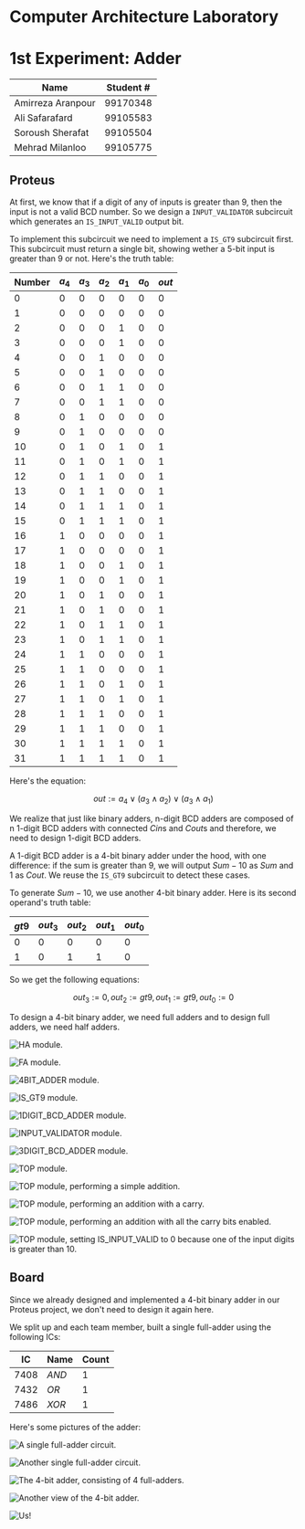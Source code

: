 # Computer Architecture Laboratory
# 1st Experiment: Adder

|       Name        | Student # |
|-------------------|-----------|
| Amirreza Aranpour | 99170348  |
|  Ali Safarafard   | 99105583  |
| Soroush Sherafat  | 99105504  |
|  Mehrad Milanloo  | 99105775  |

## Proteus

At first, we know that if a digit of any of inputs is greater than $9$, then the input is not a valid BCD number. So we design a `INPUT_VALIDATOR` subcircuit which generates an `IS_INPUT_VALID` output bit.

To implement this subcircuit we need to implement a `IS_GT9` subcircuit first. This subcircuit must return a single bit, showing wether a 5-bit input is greater than 9 or not. Here's the truth table:

| Number | $a_4$ | $a_3$ | $a_2$ | $a_1$ | $a_0$ | $out$ |
|--------|-------|-------|-------|-------|-------|-------|
|  $0$   |  $0$  |  $0$  |  $0$  |  $0$  |  $0$  |  $0$  |
|  $1$   |  $0$  |  $0$  |  $0$  |  $0$  |  $0$  |  $0$  |
|  $2$   |  $0$  |  $0$  |  $0$  |  $1$  |  $0$  |  $0$  |
|  $3$   |  $0$  |  $0$  |  $0$  |  $1$  |  $0$  |  $0$  |
|  $4$   |  $0$  |  $0$  |  $1$  |  $0$  |  $0$  |  $0$  |
|  $5$   |  $0$  |  $0$  |  $1$  |  $0$  |  $0$  |  $0$  |
|  $6$   |  $0$  |  $0$  |  $1$  |  $1$  |  $0$  |  $0$  |
|  $7$   |  $0$  |  $0$  |  $1$  |  $1$  |  $0$  |  $0$  |
|  $8$   |  $0$  |  $1$  |  $0$  |  $0$  |  $0$  |  $0$  |
|  $9$   |  $0$  |  $1$  |  $0$  |  $0$  |  $0$  |  $0$  |
|  $10$  |  $0$  |  $1$  |  $0$  |  $1$  |  $0$  |  $1$  |
|  $11$  |  $0$  |  $1$  |  $0$  |  $1$  |  $0$  |  $1$  |
|  $12$  |  $0$  |  $1$  |  $1$  |  $0$  |  $0$  |  $1$  |
|  $13$  |  $0$  |  $1$  |  $1$  |  $0$  |  $0$  |  $1$  |
|  $14$  |  $0$  |  $1$  |  $1$  |  $1$  |  $0$  |  $1$  |
|  $15$  |  $0$  |  $1$  |  $1$  |  $1$  |  $0$  |  $1$  |
|  $16$  |  $1$  |  $0$  |  $0$  |  $0$  |  $0$  |  $1$  |
|  $17$  |  $1$  |  $0$  |  $0$  |  $0$  |  $0$  |  $1$  |
|  $18$  |  $1$  |  $0$  |  $0$  |  $1$  |  $0$  |  $1$  |
|  $19$  |  $1$  |  $0$  |  $0$  |  $1$  |  $0$  |  $1$  |
|  $20$  |  $1$  |  $0$  |  $1$  |  $0$  |  $0$  |  $1$  |
|  $21$  |  $1$  |  $0$  |  $1$  |  $0$  |  $0$  |  $1$  |
|  $22$  |  $1$  |  $0$  |  $1$  |  $1$  |  $0$  |  $1$  |
|  $23$  |  $1$  |  $0$  |  $1$  |  $1$  |  $0$  |  $1$  |
|  $24$  |  $1$  |  $1$  |  $0$  |  $0$  |  $0$  |  $1$  |
|  $25$  |  $1$  |  $1$  |  $0$  |  $0$  |  $0$  |  $1$  |
|  $26$  |  $1$  |  $1$  |  $0$  |  $1$  |  $0$  |  $1$  |
|  $27$  |  $1$  |  $1$  |  $0$  |  $1$  |  $0$  |  $1$  |
|  $28$  |  $1$  |  $1$  |  $1$  |  $0$  |  $0$  |  $1$  |
|  $29$  |  $1$  |  $1$  |  $1$  |  $0$  |  $0$  |  $1$  |
|  $30$  |  $1$  |  $1$  |  $1$  |  $1$  |  $0$  |  $1$  |
|  $31$  |  $1$  |  $1$  |  $1$  |  $1$  |  $0$  |  $1$  |

Here's the equation:

$$out := a_4 \lor (a_3 \land a_2) \lor (a_3 \land a_1)$$

We realize that just like binary adders, n-digit BCD adders are composed of n 1-digit BCD adders with connected $Cin$s and $Cout$s and therefore, we need to design 1-digit BCD adders.

A 1-digit BCD adder is a 4-bit binary adder under the hood, with one difference: if the sum is greater than $9$, we will output $Sum - 10$ as $Sum$ and $1$ as $Cout$. We reuse the `IS_GT9` subcircuit to detect these cases.

To generate $Sum - 10$, we use another 4-bit binary adder. Here is its second operand's truth table:

| $gt9$ | $out_3$ | $out_2$ | $out_1$ | $out_0$ |
|-------|---------|---------|---------|---------|
|  $0$  |   $0$   |   $0$   |   $0$   |   $0$   |
|  $1$  |   $0$   |   $1$   |   $1$   |   $0$   |

So we get the following equations:

$$out_3 := 0, out_2 := gt9, out_1 := gt9, out_0 := 0$$

To design a 4-bit binary adder, we need full adders and to design full adders, we need half adders.

![`HA` module.](Proteus/Photos/HA.SVG "`HA` module.")

![`FA` module.](Proteus/Photos/FA.SVG "`FA` module.")

![`4BIT_ADDER` module.](Proteus/Photos/4BIT_ADDER.SVG "`4BIT_ADDER` module.")

![`IS_GT9` module.](Proteus/Photos/IS_GT9.SVG "`IS_GT9` module.")

![`1DIGIT_BCD_ADDER` module.](Proteus/Photos/1DIGIT_BCD_ADDER.SVG "`1DIGIT_BCD_ADDER` module.")

![`INPUT_VALIDATOR` module.](Proteus/Photos/INPUT_VALIDATOR.SVG "`INPUT_VALIDATOR` module.")

![`3DIGIT_BCD_ADDER` module.](Proteus/Photos/3DIGIT_BCD_ADDER.SVG "`3DIGIT_BCD_ADDER` module.")

![`TOP` module.](Proteus/Photos/TOP.SVG "`TOP` module.")

![`TOP` module, performing a simple addition.](Proteus/Photos/TOP-1.SVG "`TOP` module, performing a simple addition.")

![`TOP` module, performing an addition with a carry.](Proteus/Photos/TOP-2.SVG "`TOP` module, performing an addition with a carry.")

![`TOP` module, performing an addition with all the carry bits enabled.](Proteus/Photos/TOP-3.SVG "`TOP` module, performing an addition with all the carry bits enabled.")

![`TOP` module, setting `IS_INPUT_VALID` to `0` because one of the input digits is greater than $10$.](Proteus/Photos/TOP-4.SVG "`TOP` module, setting `IS_INPUT_VALID` to `0` because one of the input digits is greater than $10$.")

## Board

Since we already designed and implemented a 4-bit binary adder in our Proteus project, we don't need to design it again here.

We split up and each team member, built a single full-adder using the following ICs:

|   IC   | Name  | Count |
|--------|-------|-------|
| $7408$ | *AND* |  $1$  |
| $7432$ | *OR*  |  $1$  |
| $7486$ | *XOR* |  $1$  |

Here's some pictures of the adder:

![A single full-adder circuit.](Board/Photos/single-FA.jpg "A single full-adder circuit.")

![Another single full-adder circuit.](Board/Photos/single-FA-1.jpg "Another single full-adder circuit.")

![The 4-bit adder, consisting of 4 full-adders.](Board/Photos/4bit-adder.jpg "The 4-bit adder, consisting of 4 full-adders.")

![Another view of the 4-bit adder.](Board/Photos/4bit-adder-1.jpg "Another view of the 4-bit adder.")

![Us!](Board/Photos/selfie.jpg "Us!")
